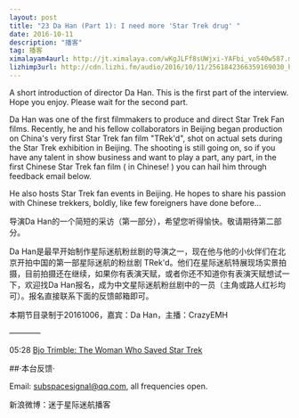 ```yaml
---
layout: post
title: "23 Da Han (Part 1): I need more 'Star Trek drug' "
date: 2016-10-11
description: "播客"
tag: 播客 
ximalayam4aurl: http://jt.ximalaya.com/wKgJLFf8sUWjxi-YAFbi_vo540w587.m4a?channel=rss&album_id=3135361&track_id=23046064&uid=6418191&jt=http://audio.xmcdn.com/group20/M0B/6D/05/wKgJLFf8sUWjxi-YAFbi_vo540w587.m4a
lizhimp3url: http://cdn.lizhi.fm/audio/2016/10/11/2561842366359169030_hd.mp3
---   
```


A short introduction of director Da Han. This is the first part of the interview. Hope you enjoy. Please wait for the second part.

Da Han was one of the first filmmakers to produce and direct Star Trek Fan films.  Recently, he and his fellow collaborators in Beijing began production on China&#39;s very first Star Trek fan film &quot;TRek&#39;d&quot;, shot on actual sets during the Star Trek exhibition in Beijing. The shooting is still going on, so if you have any talent in show business and want to play a part, any part, in the first Chinese Star Trek fan film ( in Chinese! ) you can hail him through feedback email below.

He also hosts Star Trek fan events in Beijing. He hopes to share his passion with Chinese trekkers, boldly, like few foreigners have done before...

导演Da Han的一个简短的采访（第一部分），希望您听得愉快。敬请期待第二部分。

Da Han是最早开始制作星际迷航粉丝剧的导演之一，现在他与他的小伙伴们在北京开拍中国的第一部星际迷航的粉丝剧 TRek&#39;d。他们在星际迷航特展现场实景拍摄，目前拍摄还在继续，如果你有表演天赋，或者你还不知道你有表演天赋想试一下，欢迎找Da Han报名，成为中文星际迷航粉丝剧中的一员（主角或路人红衫均可）。报名直接联系下面的反馈邮箱即可。

本期节目录制于20161006，嘉宾：Da Han，主播：CrazyEMH

————

05:28 [Bjo Trimble: The Woman Who Saved Star Trek](http://www.startrek.com/article/bjo-trimble-the-woman-who-saved-star-trek-part-1)

##·本台反馈·

Email: [subspacesignal@qq.com](mailto:subspacesignal@qq.com), all frequencies open.

新浪微博：迷于星际迷航播客